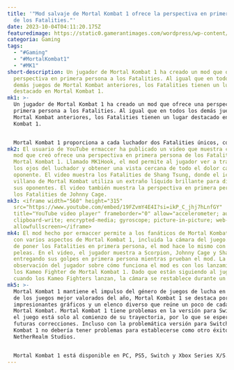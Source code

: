 ```yaml
---
title: '"Mod salvaje de Mortal Kombat 1 ofrece la perspectiva en primera persona
  de los Fatalities."'
date: 2023-10-04T04:11:20.175Z
featuredimage: https://static0.gamerantimages.com/wordpress/wp-content/uploads/2023/10/wild-mortal-kombat-1-mod-gives-fatalities-first-person-perspective.jpg?q=50&fit=contain&w=1140&h=&dpr=1.5
categoria: Gaming
tags:
  - "#Gaming"
  - "#MortalKombat1"
  - "#MK1"
short-description: Un jugador de Mortal Kombat 1 ha creado un mod que ofrece una
  perspectiva en primera persona a los Fatalities. Al igual que en todos los
  demás juegos de Mortal Kombat anteriores, los Fatalities tienen un lugar
  destacado en Mortal Kombat 1.
mk1: >-
  Un jugador de Mortal Kombat 1 ha creado un mod que ofrece una perspectiva en
  primera persona a los Fatalities. Al igual que en todos los demás juegos de
  Mortal Kombat anteriores, los Fatalities tienen un lugar destacado en Mortal
  Kombat 1.


  Mortal Kombat 1 proporciona a cada luchador dos Fatalities únicos, con algunos destacando más que otros. Un ejemplo es el segundo Fatality de Liu Kang, donde el dios del fuego transporta a su oponente al espacio y los elimina usando un agujero negro. Aunque Mortal Kombat 1 carece de acabados como Animalities, Babalities, Friendships y Stage Fatalities, el juego cuenta con Kameo Fighters. Los Kameo Fighters también tienen sus propios Fatalities que los jugadores de Mortal Kombat 1 pueden usar durante las peleas.
mk2: El usuario de YouTube ermaccer ha publicado un video que muestra cómo un
  mod que creó ofrece una perspectiva en primera persona de los Fatalities de
  Mortal Kombat 1. Llamado MK1Hook, el mod permite al jugador ver a través de
  los ojos del luchador y obtener una vista cercana de todo el dolor causado al
  oponente. El video muestra los Fatalities de Shang Tsung, donde el icónico
  villano de Mortal Kombat utiliza un extraño líquido brillante para diezmar a
  sus oponentes. El video también muestra la perspectiva en primera persona de
  los Fatalities de Johnny Cage.
mk3: <iframe width="560" height="315"
  src="https://www.youtube.com/embed/19FZvmY4E4I?si=ikP_C_jhj7hLnfGY"
  title="YouTube video player" frameborder="0" allow="accelerometer; autoplay;
  clipboard-write; encrypted-media; gyroscope; picture-in-picture; web-share"
  allowfullscreen></iframe>
mk4: El mod hecho por ermaccer permite a los fanáticos de Mortal Kombat jugar
  con varios aspectos de Mortal Kombat 1, incluida la cámara del juego. Además
  de poner los Fatalities en primera persona, el mod hace lo mismo con las
  peleas. En el video, el jugador muestra a Scorpion, Johnny Cage y Shang Tsung
  entregando sus golpes en primera persona mientras prueban el mod. La única
  observación del jugador sobre cómo funciona el mod es con los lanzamientos de
  los Kameo Fighter de Mortal Kombat 1. Dado que están siguiendo al jugador,
  cuando los Kameo Fighters lanzan, la cámara se restablece durante un segundo.
mk5: >-
  Mortal Kombat 1 mantiene el impulso del género de juegos de lucha en 2023. Uno
  de los juegos mejor valorados del año, Mortal Kombat 1 se destaca por sus
  impresionantes gráficos y un elenco diverso que reúne un poco de cada era de
  Mortal Kombat. Mortal Kombat 1 tiene problemas en la versión para Switch, pero
  el juego está solo al comienzo de su trayectoria, por lo que se esperan
  futuras correcciones. Incluso con la problemática versión para Switch, Mortal
  Kombat 1 no debería tener problemas para establecerse como otro éxito para
  NetherRealm Studios.


  Mortal Kombat 1 está disponible en PC, PS5, Switch y Xbox Series X/S.
---
```

